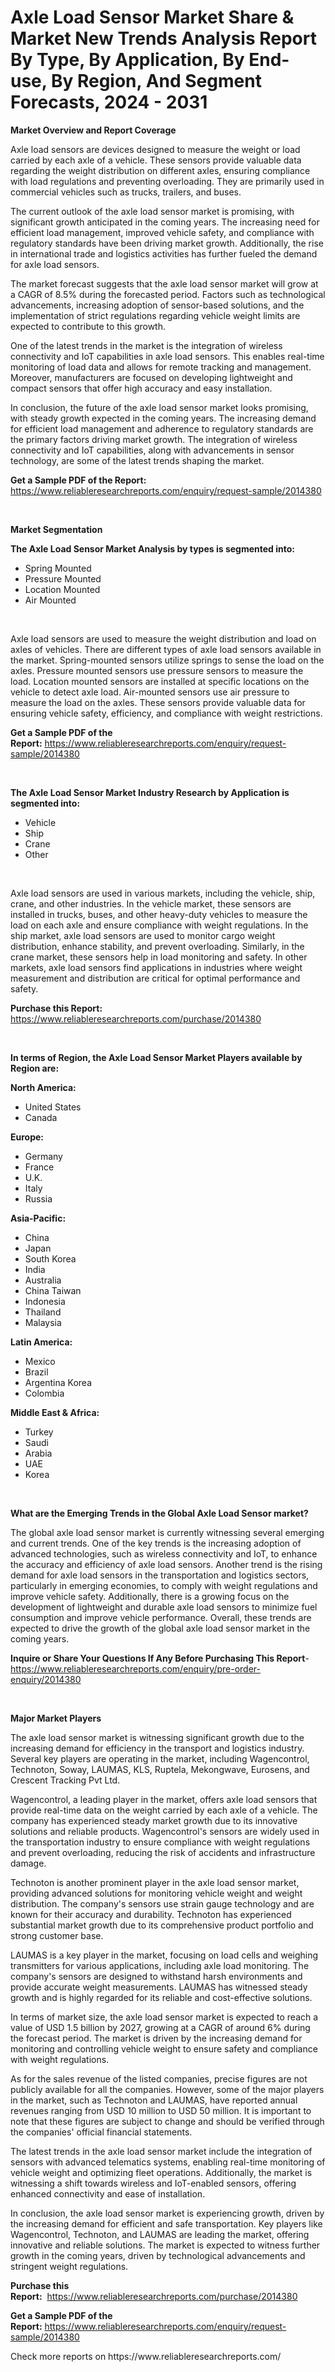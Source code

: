 <p><h1>Axle Load Sensor Market Share & Market New Trends Analysis Report By Type, By Application, By End-use, By Region, And Segment Forecasts, 2024 - 2031</h1></p><p><strong>Market Overview and Report Coverage</strong></p>
<p><p>Axle load sensors are devices designed to measure the weight or load carried by each axle of a vehicle. These sensors provide valuable data regarding the weight distribution on different axles, ensuring compliance with load regulations and preventing overloading. They are primarily used in commercial vehicles such as trucks, trailers, and buses.</p><p>The current outlook of the axle load sensor market is promising, with significant growth anticipated in the coming years. The increasing need for efficient load management, improved vehicle safety, and compliance with regulatory standards have been driving market growth. Additionally, the rise in international trade and logistics activities has further fueled the demand for axle load sensors.</p><p>The market forecast suggests that the axle load sensor market will grow at a CAGR of 8.5% during the forecasted period. Factors such as technological advancements, increasing adoption of sensor-based solutions, and the implementation of strict regulations regarding vehicle weight limits are expected to contribute to this growth.</p><p>One of the latest trends in the market is the integration of wireless connectivity and IoT capabilities in axle load sensors. This enables real-time monitoring of load data and allows for remote tracking and management. Moreover, manufacturers are focused on developing lightweight and compact sensors that offer high accuracy and easy installation.</p><p>In conclusion, the future of the axle load sensor market looks promising, with steady growth expected in the coming years. The increasing demand for efficient load management and adherence to regulatory standards are the primary factors driving market growth. The integration of wireless connectivity and IoT capabilities, along with advancements in sensor technology, are some of the latest trends shaping the market.</p></p>
<p><strong>Get a Sample PDF of the Report:</strong> <a href="https://www.reliableresearchreports.com/enquiry/request-sample/2014380">https://www.reliableresearchreports.com/enquiry/request-sample/2014380</a></p>
<p>&nbsp;</p>
<p><strong>Market Segmentation</strong></p>
<p><strong>The Axle Load Sensor Market Analysis by types is segmented into:</strong></p>
<p><ul><li>Spring Mounted</li><li>Pressure Mounted</li><li>Location Mounted</li><li>Air Mounted</li></ul></p>
<p>&nbsp;</p>
<p><p>Axle load sensors are used to measure the weight distribution and load on axles of vehicles. There are different types of axle load sensors available in the market. Spring-mounted sensors utilize springs to sense the load on the axles. Pressure mounted sensors use pressure sensors to measure the load. Location mounted sensors are installed at specific locations on the vehicle to detect axle load. Air-mounted sensors use air pressure to measure the load on the axles. These sensors provide valuable data for ensuring vehicle safety, efficiency, and compliance with weight restrictions.</p></p>
<p><strong>Get a Sample PDF of the Report:</strong>&nbsp;<a href="https://www.reliableresearchreports.com/enquiry/request-sample/2014380">https://www.reliableresearchreports.com/enquiry/request-sample/2014380</a></p>
<p>&nbsp;</p>
<p><strong>The Axle Load Sensor Market Industry Research by Application is segmented into:</strong></p>
<p><ul><li>Vehicle</li><li>Ship</li><li>Crane</li><li>Other</li></ul></p>
<p>&nbsp;</p>
<p><p>Axle load sensors are used in various markets, including the vehicle, ship, crane, and other industries. In the vehicle market, these sensors are installed in trucks, buses, and other heavy-duty vehicles to measure the load on each axle and ensure compliance with weight regulations. In the ship market, axle load sensors are used to monitor cargo weight distribution, enhance stability, and prevent overloading. Similarly, in the crane market, these sensors help in load monitoring and safety. In other markets, axle load sensors find applications in industries where weight measurement and distribution are critical for optimal performance and safety.</p></p>
<p><strong>Purchase this Report:</strong>&nbsp; <a href="https://www.reliableresearchreports.com/purchase/2014380">https://www.reliableresearchreports.com/purchase/2014380</a></p>
<p>&nbsp;</p>
<p><strong>In terms of Region, the Axle Load Sensor Market Players available by Region are:</strong></p>
<p>
    <p> <strong> North America: </strong>
        <ul>
            <li>United States</li>
            <li>Canada</li>
        </ul>
        </p> 
    <p> <strong> Europe: </strong>
        <ul>
            <li>Germany</li>
            <li>France</li>
            <li>U.K.</li>
            <li>Italy</li>
            <li>Russia</li>
        </ul>
        </p> 
    <p> <strong> Asia-Pacific: </strong>
        <ul>
            <li>China</li>
            <li>Japan</li>
            <li>South Korea</li>
            <li>India</li>
            <li>Australia</li>
            <li>China Taiwan</li>
            <li>Indonesia</li>
            <li>Thailand</li>
            <li>Malaysia</li>
        </ul>
        </p> 
    <p> <strong> Latin America: </strong>
        <ul>
            <li>Mexico</li>
            <li>Brazil</li>
            <li>Argentina Korea</li>
            <li>Colombia</li>
        </ul>
        </p> 
    <p> <strong> Middle East & Africa: </strong>
        <ul>
            <li>Turkey</li>
            <li>Saudi</li>
            <li>Arabia</li>
            <li>UAE</li>
            <li>Korea</li>
        </ul>
    </p>
    </p>
<p>&nbsp;</p>
<p><strong>What are the Emerging Trends in the Global Axle Load Sensor market?</strong></p>
<p><p>The global axle load sensor market is currently witnessing several emerging and current trends. One of the key trends is the increasing adoption of advanced technologies, such as wireless connectivity and IoT, to enhance the accuracy and efficiency of axle load sensors. Another trend is the rising demand for axle load sensors in the transportation and logistics sectors, particularly in emerging economies, to comply with weight regulations and improve vehicle safety. Additionally, there is a growing focus on the development of lightweight and durable axle load sensors to minimize fuel consumption and improve vehicle performance. Overall, these trends are expected to drive the growth of the global axle load sensor market in the coming years.</p></p>
<p><strong>Inquire or Share Your Questions If Any Before Purchasing This Report</strong>- <a href="https://www.reliableresearchreports.com/enquiry/pre-order-enquiry/2014380">https://www.reliableresearchreports.com/enquiry/pre-order-enquiry/2014380</a></p>
<p>&nbsp;</p>
<p><strong>Major Market Players</strong></p>
<p><p>The axle load sensor market is witnessing significant growth due to the increasing demand for efficiency in the transport and logistics industry. Several key players are operating in the market, including Wagencontrol, Technoton, Soway, LAUMAS, KLS, Ruptela, Mekongwave, Eurosens, and Crescent Tracking Pvt Ltd.</p><p>Wagencontrol, a leading player in the market, offers axle load sensors that provide real-time data on the weight carried by each axle of a vehicle. The company has experienced steady market growth due to its innovative solutions and reliable products. Wagencontrol's sensors are widely used in the transportation industry to ensure compliance with weight regulations and prevent overloading, reducing the risk of accidents and infrastructure damage.</p><p>Technoton is another prominent player in the axle load sensor market, providing advanced solutions for monitoring vehicle weight and weight distribution. The company's sensors use strain gauge technology and are known for their accuracy and durability. Technoton has experienced substantial market growth due to its comprehensive product portfolio and strong customer base.</p><p>LAUMAS is a key player in the market, focusing on load cells and weighing transmitters for various applications, including axle load monitoring. The company's sensors are designed to withstand harsh environments and provide accurate weight measurements. LAUMAS has witnessed steady growth and is highly regarded for its reliable and cost-effective solutions.</p><p>In terms of market size, the axle load sensor market is expected to reach a value of USD 1.5 billion by 2027, growing at a CAGR of around 6% during the forecast period. The market is driven by the increasing demand for monitoring and controlling vehicle weight to ensure safety and compliance with weight regulations.</p><p>As for the sales revenue of the listed companies, precise figures are not publicly available for all the companies. However, some of the major players in the market, such as Technoton and LAUMAS, have reported annual revenues ranging from USD 10 million to USD 50 million. It is important to note that these figures are subject to change and should be verified through the companies' official financial statements.</p><p>The latest trends in the axle load sensor market include the integration of sensors with advanced telematics systems, enabling real-time monitoring of vehicle weight and optimizing fleet operations. Additionally, the market is witnessing a shift towards wireless and IoT-enabled sensors, offering enhanced connectivity and ease of installation.</p><p>In conclusion, the axle load sensor market is experiencing growth, driven by the increasing demand for efficient and safe transportation. Key players like Wagencontrol, Technoton, and LAUMAS are leading the market, offering innovative and reliable solutions. The market is expected to witness further growth in the coming years, driven by technological advancements and stringent weight regulations.</p></p>
<p><strong>Purchase this Report:</strong>&nbsp;&nbsp;<a href="https://www.reliableresearchreports.com/purchase/2014380">https://www.reliableresearchreports.com/purchase/2014380</a></p>
<p></p>
<p><strong>Get a Sample PDF of the Report:</strong>&nbsp;<a href="https://www.reliableresearchreports.com/enquiry/request-sample/2014380">https://www.reliableresearchreports.com/enquiry/request-sample/2014380</a></p>
<p>Check more reports on https://www.reliableresearchreports.com/</p>